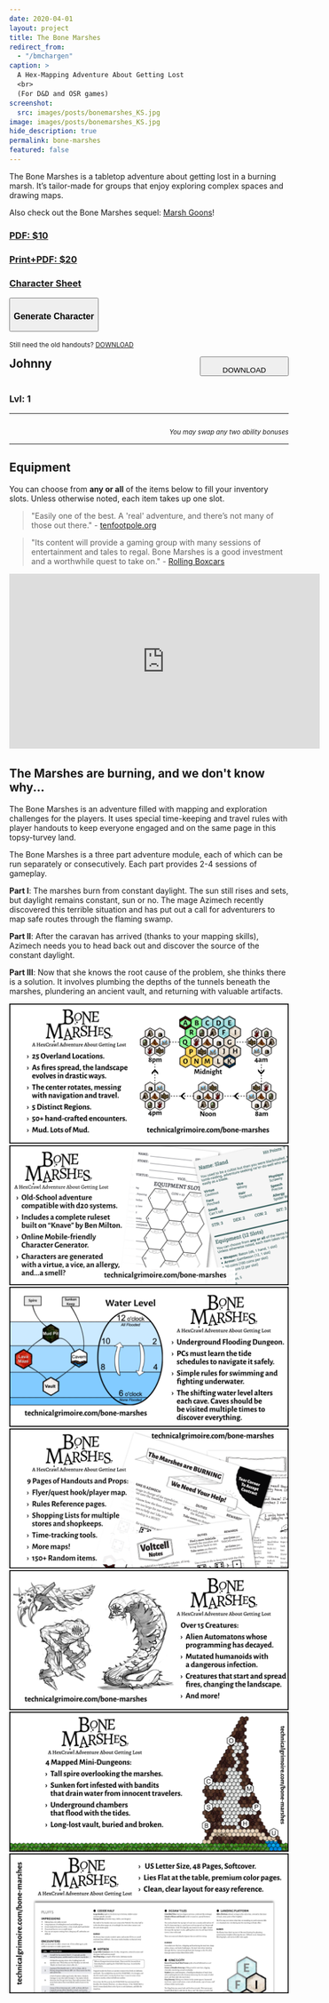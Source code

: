 ```yaml
---
date: 2020-04-01
layout: project
title: The Bone Marshes
redirect_from:
  - "/bmchargen"
caption: >
  A Hex-Mapping Adventure About Getting Lost
  <br>
  (For D&D and OSR games)
screenshot:
  src: images/posts/bonemarshes_KS.jpg
image: images/posts/bonemarshes_KS.jpg
hide_description: true
permalink: bone-marshes
featured: false
---
```


The Bone Marshes is a tabletop adventure about getting lost in a burning marsh. It’s tailor-made for groups that enjoy exploring complex spaces and drawing maps. 

Also check out the Bone Marshes sequel: [Marsh Goons](/marsh-goons)!

<div class="row centerButtons">
  <div class="col-md-6 col-6">
<a class="btn bonemarshes-btn" href="https://gum.co/lCpIs" target="_blank"><h3>PDF: $10</h3></a>
  </div>
  <div class="col-md-6 col-6">
    <a class="btn bonemarshes-btn" href="https://www.drivethrurpg.com/product/275159/Bone-Marshes" target="_blank">
      <h3>Print+PDF: $20</h3>
    </a>
  </div>
  <div class="col-md-6 col-6">
    <a class="btn bonemarshes-btn" href="/files/BoneMarshes_CharacterSheets.pdf" target="_blank">
      <h3>Character Sheet</h3>
    </a>
  </div>
  <div class="col-6">
    <button id="CharButton" class="btn bonemarshes-btn" onclick="bm_generate()">
      <h3>Generate Character</h3>
    </button>  
    </div>
      <p><small>Still need the old handouts? <a href="/files/BoneMarshes_Handouts.pdf">DOWNLOAD</a></small></p>
</div>

<div class="container bonemarshesCard" id="charCard">
  <div style="display:flex;justify-content:space-between;">
    <h2 id="charName" style="margin-top:0px;">Johnny</h2>
    <button id="downloadBTN" class="btn bonemarshes-btn-sm data-html2canvas-ignore" onclick="bm_saveCharacterIMG()" style="width:160px;margin-bottom:auto;">
      <p style="margin-bottom: 0;">DOWNLOAD</p>
    </button>
  </div>
  <div class="row">
		<div class="col-6"><h3 id="charHP"></h3></div>
		<div class="col-6"><h3>Lvl: 1</h3></div>
  </div>
  <p id="charHistory"></p>
  <div class="row">
  	<div class="col-md-3 col-6" id="charVirtue"></div>
		<div class="col-md-3 col-6" id="charVice"></div>
		<div class="col-md-3 col-6" id="charPhysique"></div>
		<div class="col-md-3 col-6" id="charSkin"></div>
		<div class="col-md-3 col-6" id="charFace"></div>
		<div class="col-md-3 col-6" id="charHair"></div>
		<div class="col-md-3 col-6" id="charSpeech"></div>
		<div class="col-md-3 col-6" id="charClothing"></div>
		<div class="col-md-6 col-6" id="charSmell"></div>
		<div class="col-md-6 col-6" id="charAllergy"></div>
	</div>
  <hr>
  <div class="row">
		<div class="col-md col-6"><h3 id="charSTR"></h3></div>
		<div class="col-md col-6"><h3 id="charDEX"></h3></div>
		<div class="col-md col-6"><h3 id="charCON"></h3></div>
		<div class="col-md col-6"><h3 id="charINT"></h3></div>
		<div class="col-md col-6"><h3 id="charWIS"></h3></div>
		<div class="col-md col-6"><h3 id="charCHA"></h3></div>
	</div>
  <p style="text-align: right;margin-bottom:0px;"><small><i>You may swap any two ability bonuses</i></small></p>
  <hr>
  <h2 id="charEquip">Equipment</h2>
  <p>You can choose from <strong>any or all</strong> of the items below to fill your inventory slots. Unless otherwise noted, each item takes up one slot.</p>
  <p id="charItems"></p>
</div>

> "Easily one of the best. A 'real' adventure, and there’s not many of those out there." - [tenfootpole.org](https://tenfootpole.org/ironspike/?p=6116)

> "Its content will provide a gaming group with many sessions of entertainment and tales to regal. Bone Marshes is a good investment and a worthwhile quest to take on." - [Rolling Boxcars](https://rollingboxcars.com/2019/09/18/mapping-out-david-schirduans-bone-marshes/)

<iframe width="560" height="315" src="https://www.youtube.com/embed/7D2SLD5gtTw" frameborder="0" allow="accelerometer; autoplay; encrypted-media; gyroscope; picture-in-picture" allowfullscreen></iframe>

## The Marshes are burning, and we don't know why...

The Bone Marshes is an adventure filled with mapping and exploration challenges for the players. It uses special time-keeping and travel rules with player handouts to keep everyone engaged and on the same page in this topsy-turvey land.

The Bone Marshes is a three part adventure module, each of which can be run separately or consecutively. Each part provides 2-4 sessions of gameplay.

**Part I**: The marshes burn from constant daylight. The sun still rises and sets, but daylight remains constant, sun or no. The mage Azimech recently discovered this terrible situation and has put out a call for adventurers to map safe routes through the flaming swamp.

**Part II**: After the caravan has arrived (thanks to your mapping skills), Azimech needs you to head back out and discover the source of the constant daylight.

**Part III**: Now that she knows the root cause of the problem, she thinks there is a solution. It involves plumbing the depths of the tunnels beneath the marshes, plundering an ancient vault, and returning with valuable artifacts.

![BM_Marketing_1.png](/images/posts/BM_Marketing_1.png)
![BM_Marketing_2.png](/images/posts/BM_Marketing_2.png)
![BM_Marketing_3.png](/images/posts/BM_Marketing_3.png)
![BM_Marketing_4.png](/images/posts/BM_Marketing_4.png)
![BM_Marketing_4.png](/images/posts/BM_Marketing_5.png)
![BM_Marketing_6.png](/images/posts/BM_Marketing_6.png)
![BM_Marketing_7.png](/images/posts/BM_Marketing_7.png)

<script async src="/assets/generator_resources/bm_generator.js" charset="utf-8"></script>